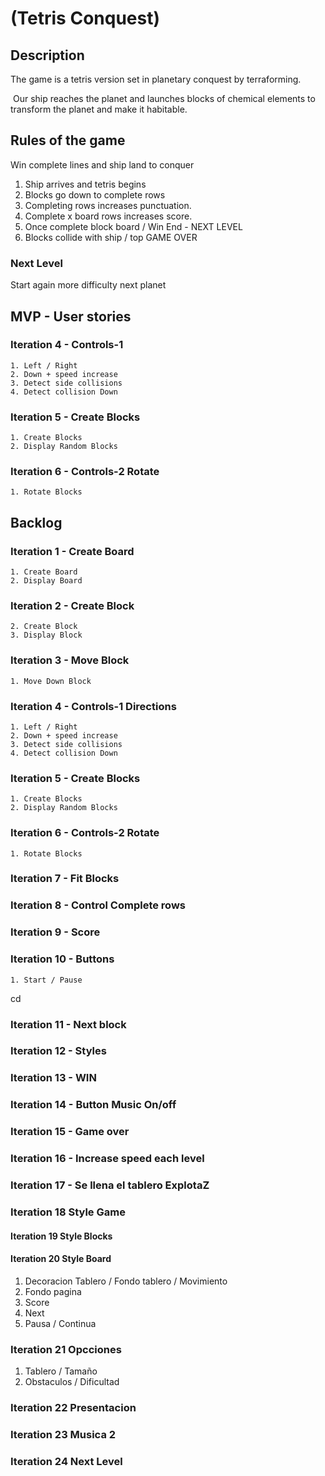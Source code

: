 # (Tetris Conquest)

## Description

The game is a tetris version set in planetary conquest by terraforming.

 Our ship reaches the planet and launches blocks of chemical elements to transform the planet and make it habitable.
    
## Rules of the game 

Win complete lines and ship land to conquer

1. Ship arrives and tetris begins
2. Blocks go down to complete rows
3. Completing rows increases punctuation.
4. Complete x board rows increases score.
5. Once complete block board / Win End - NEXT LEVEL
6. Blocks collide with ship / top GAME OVER
 
 ### Next Level

Start again more difficulty next planet
        
   

## MVP - User stories


### Iteration 4 - Controls-1

    1. Left / Right
    2. Down + speed increase
    3. Detect side collisions
    4. Detect collision Down
    
### Iteration 5 - Create Blocks 

    1. Create Blocks
    2. Display Random Blocks

### Iteration 6 - Controls-2 Rotate

    1. Rotate Blocks


## Backlog


### Iteration 1 - Create Board

    1. Create Board
    2. Display Board

### Iteration 2 - Create Block

    2. Create Block
    3. Display Block
    
### Iteration 3 - Move Block

    1. Move Down Block
    
### Iteration 4 - Controls-1 Directions

    1. Left / Right
    2. Down + speed increase
    3. Detect side collisions
    4. Detect collision Down
   
### Iteration 5 - Create Blocks 

    1. Create Blocks
    2. Display Random Blocks

### Iteration 6 - Controls-2 Rotate

    1. Rotate Blocks

### Iteration 7 - Fit Blocks

### Iteration 8 - Control Complete rows

### Iteration 9 - Score 

### Iteration 10 - Buttons

    1. Start / Pause
cd 
### Iteration 11 - Next block

### Iteration 12 - Styles

### Iteration 13 - WIN

### Iteration 14 - Button Music On/off

### Iteration 15 - Game over

### Iteration 16 - Increase speed each level

### Iteration 17 - Se llena el tablero ExplotaZ

### Iteration 18 Style Game

#### Iteration 19 Style Blocks 

#### Iteration 20 Style Board 

1. Decoracion Tablero / Fondo tablero / Movimiento
2. Fondo pagina
3. Score
4. Next
5. Pausa / Continua

### Iteration 21 Opcciones

1. Tablero / Tamaño
2. Obstaculos / Dificultad

### Iteration 22 Presentacion  

### Iteration 23 Musica 2  

### Iteration 24 Next Level
